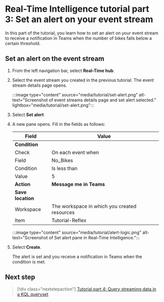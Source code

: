 # Real-Time Intelligence tutorial part 3: Set an alert on your event stream

In this part of the tutorial, you learn how to set an alert on your event stream to receive a notification in Teams when the number of bikes falls below a certain threshold.

## Set an alert on the event stream

1. From the left navigation bar, select **Real-Time hub**.
2. Select the event stream you created in the previous tutorial.
    The event stream details page opens.
    
    :::image type="content" source="media/tutorial/set-alert.png" alt-text="Screenshot of event streams details page and set alert selected." lightbox="media/tutorial/set-alert.png":::

3. Select **Set alert**
4. A new pane opens. Fill in the fields as follows:

    | Field | Value |
    | --- | --- |
    | **Condition** |  |
    | Check | On each event when |
    | Field | No_Bikes |  
    | Condition | Is less than |
    | Value | 5 |
    | **Action** |  **Message me in Teams**
    | **Save location** | | 
    | Workspace | The workspace in which you created resources|
    | Item | Tutorial-Reflex |

    :::image type="content" source="media/tutorial/alert-logic.png" alt-text="Screenshot of Set alert pane in Real-Time Intelligence.":::

5. Select **Create**.

    The alert is set and you receive a notification in Teams when the condition is met.


## Next step

> [!div class="nextstepaction"]
> [Tutorial part 4: Query streaming data in a KQL queryset](tutorial-4-query-data.md)